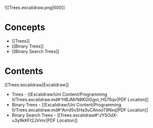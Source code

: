 ![[Trees.excalidraw.png|600]]
# Concepts

- [[Trees]]
- [[Binary Trees]]
- [[Binary Search Trees]]
# Contents

[[Trees.excalidraw|Excalidraw]]

- Trees - [[Excalidraw/Uni Content/Programming II/Trees.excalidraw.md#^HBJMrN8KGIGgni_HS76qv|PDF Location]]
- Binary Trees - [[Excalidraw/Uni Content/Programming II/Trees.excalidraw.md#^Avrd5vSHa3uCAnooT9Nxq|PDF Location]]
- Binary Search Trees - [[Trees.excalidraw#^JYSOdX-u3y9kKFt2JVimr|PDF Location]]